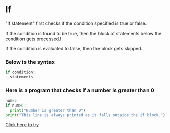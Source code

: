 # If

"If statement" first checks if the condition specified is true or false. 

If the condition is found to be true, then the block of statements below the condition gets processed.I

If the condition is evaluated to false, then the block gets skipped.

### Below is the syntax


```python
if condition:
  statements
```

### Here is a program that checks if a number is greater than 0

```python
num=5
if num>0:
  print("Number is greater than 0")
print("This line is always printed as it falls outside the if block.")
```

[Click here to try](https://colab.research.google.com/github/pythoncoder100/practice/blob/master/If_statement.ipynb)


  
  
